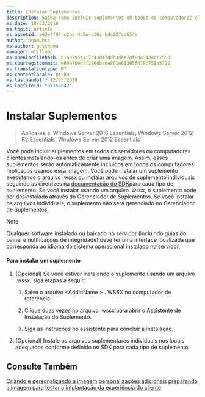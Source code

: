 ```yaml
---
title: Instalar Suplementos
description: Saiba como incluir suplementos em todos os computadores cliente ou servidor instalando-os antes de criar uma imagem.
ms.date: 10/03/2016
ms.topic: article
ms.assetid: e62e4f07-c2ba-4c5e-b30c-bdc287cd654e
author: nnamuhcs
ms.author: geschuma
manager: mtillman
ms.openlocfilehash: 0160795a117c43d4fddd3dee7df8d45434ac7553
ms.sourcegitcommit: e00e789dff216dbade861e61365f078b758a5720
ms.translationtype: MT
ms.contentlocale: pt-BR
ms.lasthandoff: 12/23/2020
ms.locfileid: "97755042"
---
```

# <a name="install-add-ins"></a>Instalar Suplementos

>Aplica-se a: Windows Server 2016 Essentials, Windows Server 2012 R2 Essentials, Windows Server 2012 Essentials

Você pode incluir suplementos em todos os servidores ou computadores clientes instalando-os antes de criar uma imagem. Assim, esses suplementos serão automaticamente incluídos em todos os computadores replicados usando essa imagem. Você pode instalar um suplemento executando o arquivo .wssx ou instalar arquivos de suplemento individuais seguindo as diretrizes na [documentação do SDK](https://go.microsoft.com/fwlink/?LinkID=248648)para cada tipo de suplemento. Se você instalar usando um arquivo .wssx, o suplemento pode ser desinstalado através do Gerenciador de Suplementos. Se você instalar os arquivos individuais, o suplemento não será gerenciado no Gerenciador de Suplementos.

> [!NOTE]
>  Qualquer software instalado ou baixado no servidor (incluindo guias do painel e notificações de integridade) deve ter uma interface localizada que corresponda ao idioma do sistema operacional instalado no servidor.

#### <a name="to-install-an-add-in"></a>Para instalar um suplemento

1.  (Opcional) Se você estiver instalando o suplemento usando um arquivo .wssx, siga etapas a seguir:

    1.  Salve o arquivo <AddInName \> . WSSX no computador de referência.

    2.  Clique duas vezes no arquivo .wssx para abrir o Assistente de Instalação do Suplemento.

    3.  Siga as instruções no assistente para concluir a instalação.

2.  (Opcional) Instale os arquivos suplementares individuais nos locais adequados conforme definido no SDK para cada tipo de suplemento.

## <a name="see-also"></a>Consulte Também
 [Criando e personalizando a imagem](Creating-and-Customizing-the-Image.md) [personalizações adicionais](Additional-Customizations.md) [preparando a imagem para](Preparing-the-Image-for-Deployment.md) [testar a implantação da experiência do cliente](Testing-the-Customer-Experience.md)